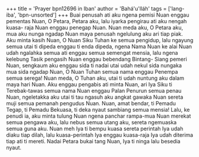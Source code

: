 +++
title = 'Prayer bpn12696 in Iban'
author = 'Bahá'u'lláh'
tags = ['lang-iba', 'bpn-unsorted']
+++
Buai penusah ati aku ngena pemisi Nuan enggau pementas Nuan, O Petara, Petara aku, lalu iyarka pengirau ati aku nengah kuasa- raja Nuan enggau penegap Nuan. Nuan meda aku, O Petara aku, mua aku nunga ngadap Nuan maya penusah ngelulung aku ari tiap piak. Aku minta kasih Nuan, O Nuan Siku Tuhan ke semua pengidup, lalu ngayung semua utai ti dipeda enggau ti enda dipeda, ngena Nama Nuan ke alai Nuan udah ngalahka semua ati enggau semua semengat mensia, lalu ngena kelebung Tasik pengasih Nuan enggau bebendang Bintang- Siang pemeri Nuan, sengkaum aku enggau sida ti nadai utai udah nekul sida nungaka mua sida ngadap Nuan, O Nuan Tuhan semua nama enggau Penempa semua serega!
Nuan meda, O Tuhan aku, utai ti udah nuntung aku dalam maya hari Nuan. Aku enggau pengabis ati minta Nuan, ari Iya Siku ti Terebak-tawas semua nama Nuan enggau Palan Penurun semua penau Nuan, ngeletakka aku utai ti tau ngasuh aku angkat gawaka Nuan sereta muji semua pemanah pengudus Nuan. Nuan, amat bendar, ti Pemadu Tegap, ti Pemadu Bekuasa, ti deka nyaut sambiang semua mensia!
Lalu, ke penudi ia, aku minta tulung Nuan ngena panchar rampa-mua Nuan merekat semua pengawa aku, lalu nebus semua utang aku, sereta ngemuaska semua guna aku. Nuan meh Iya ti bempu kuasa sereta perintah Iya udah diaku tiap dilah, lalu kuasa-perintah Iya enggau kuasa-raja Iya udah diterima tiap ati ti mereti. Nadai Petara bukai tang Nuan, Iya ti ninga lalu besedia nyaut.
